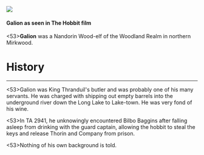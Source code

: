 ![](galion/1.jpg)

#### Galion as seen in The Hobbit film

<53>**Galion** was a Nandorin Wood-elf of the Woodland Realm in northern Mirkwood.

# History
---

<53>Galion was King Thranduil's butler and was probably one of his many servants. He was charged with shipping out empty barrels into the underground river down the Long Lake to Lake-town. He was very fond of his wine.

<53>In TA 2941, he unknowingly encountered Bilbo Baggins after falling asleep from drinking with the guard captain, allowing the hobbit to steal the keys and release Thorin and Company from prison.

<53>Nothing of his own background is told.
